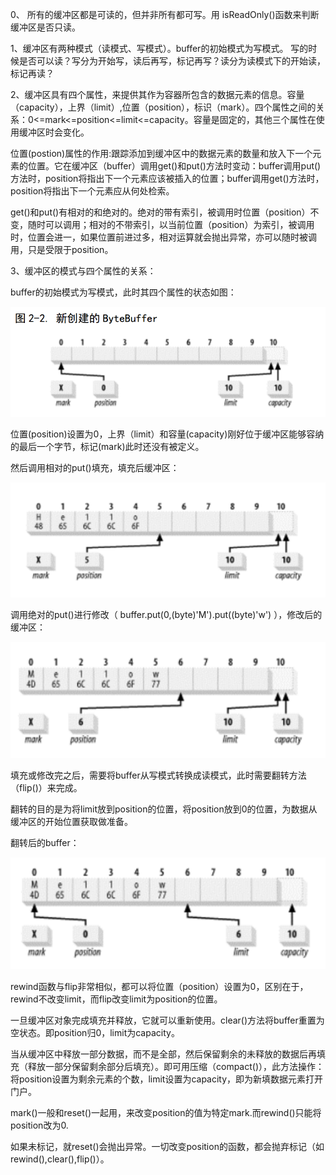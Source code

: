 0、 所有的缓冲区都是可读的，但并非所有都可写。用 isReadOnly\(\)函数来判断缓冲区是否只读。

1、缓冲区有两种模式（读模式、写模式）。buffer的初始模式为写模式。 写的时候是否可以读？写分为开始写，读后再写，标记再写？读分为读模式下的开始读，标记再读？

2、缓冲区具有四个属性，来提供其作为容器所包含的数据元素的信息。容量（capacity），上界（limit）,位置（position），标识（mark）。四个属性之间的关系：0&lt;=mark&lt;=position&lt;=limit&lt;=capacity。容量是固定的，其他三个属性在使用缓冲区时会变化。

位置\(postion\)属性的作用:跟踪添加到缓冲区中的数据元素的数量和放入下一个元素的位置。它在缓冲区（buffer）调用get\(\)和put\(\)方法时变动：buffer调用put\(\)方法时，position将指出下一个元素应该被插入的位置；buffer调用get\(\)方法时，position将指出下一个元素应从何处检索。

get\(\)和put\(\)有相对的和绝对的。绝对的带有索引，被调用时位置（position）不变，随时可以调用；相对的不带索引，以当前位置（position）为索引，被调用时，位置会进一，如果位置前进过多，相对运算就会抛出异常，亦可以随时被调用，只是受限于position。

3、缓冲区的模式与四个属性的关系：

buffer的初始模式为写模式，此时其四个属性的状态如图：

![](/assets/QQ截图20160929135844.png)

位置\(position\)设置为0，上界（limit）和容量\(capacity\)刚好位于缓冲区能够容纳的最后一个字节，标记\(mark\)此时还没有被定义。

然后调用相对的put\(\)填充，填充后缓冲区：

![](/assets/QQ截图20160929162718.png)

调用绝对的put\(\)进行修改（ buffer.put\(0,\(byte\)'M'\).put\(\(byte\)'w'\) ），修改后的缓冲区：

![](/assets/QQ截图20160929163006.png)

填充或修改完之后，需要将buffer从写模式转换成读模式，此时需要翻转方法（flip\(\)）来完成。

翻转的目的是为将limit放到position的位置，将position放到0的位置，为数据从缓冲区的开始位置获取做准备。

翻转后的buffer：

![](/assets/QQ截图20160929165845.png)

rewind函数与flip非常相似，都可以将位置（position）设置为0，区别在于，rewind不改变limit，而flip改变limit为position的位置。

一旦缓冲区对象完成填充并释放，它就可以重新使用。clear\(\)方法将buffer重置为空状态。即position归0，limit为capacity。

当从缓冲区中释放一部分数据，而不是全部，然后保留剩余的未释放的数据后再填充（释放一部分保留剩余部分后填充）。即可用压缩（compact\(\)），此方法操作：将position设置为剩余元素的个数，limit设置为capacity，即为新填数据元素打开门户。

mark\(\)一般和reset\(\)一起用，来改变position的值为特定mark.而rewind\(\)只能将position改为0.

如果未标记，就reset\(\)会抛出异常。一切改变position的函数，都会抛弃标记（如rewind\(\),clear\(\),flip\(\)）。

